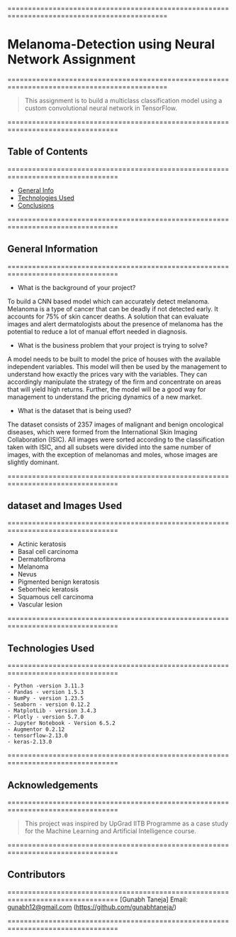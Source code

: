 
=============================================================================================
# Melanoma-Detection using Neural Network  Assignment
=============================================================================================

> This assignment is to build a multiclass classification model using a custom convolutional neural network in TensorFlow.

=================================================================================
## Table of Contents
=================================================================================
* [General Info](#general-information)
* [Technologies Used](#technologies-used)
* [Conclusions](#conclusions)

=================================================================================
## General Information
=================================================================================
- What is the background of your project?

To build a CNN based model which can accurately detect melanoma. Melanoma is a type of cancer that can be deadly if not detected early. It accounts for 75% of skin cancer deaths. A solution that can evaluate images and alert dermatologists about the presence of melanoma has the potential to reduce a lot of manual effort needed in diagnosis.

- What is the business problem that your project is trying to solve?

A model needs to be built to model the price of houses with the available independent variables. This model will then be used by the management to understand how exactly the prices vary with the variables. They can accordingly manipulate the strategy of the firm and concentrate on areas that will yield high returns. Further, the model will be a good way for management to understand the pricing dynamics of a new market.

- What is the dataset that is being used?

The dataset consists of 2357 images of malignant and benign oncological diseases, which were formed from the International Skin Imaging Collaboration (ISIC). All images were sorted according to the classification taken with ISIC, and all subsets were divided into the same number of images, with the exception of melanomas and moles, whose images are slightly dominant.

=================================================================================
## dataset and Images Used
=================================================================================
- Actinic keratosis
- Basal cell carcinoma
- Dermatofibroma
- Melanoma
- Nevus
- Pigmented benign keratosis
- Seborrheic keratosis
- Squamous cell carcinoma
- Vascular lesion

=================================================================================
## Technologies Used
=================================================================================

	- Python -version 3.11.3
	- Pandas - version 1.5.3
	- NumPy - version 1.23.5
	- Seaborn - version 0.12.2
	- MatplotLib - version 3.4.3
	- Plotly - version 5.7.0
	- Jupyter Notebook - Version 6.5.2
	- Augmentor 0.2.12
	- tensorflow-2.13.0
	- keras-2.13.0

<!-- As the libraries versions keep on changing, it is recommended to mention the version of library used in this project -->


=================================================================================
## Acknowledgements
=================================================================================
>This project was inspired by UpGrad IITB Programme as a case study for the Machine Learning and Artificial Intelligence course.


=================================================================================
## Contributors
=================================================================================
[Gunabh Taneja] 
Email: gunabh12@gmail.com 
(https://github.com/gunabhtaneja/)

=================================================================================
